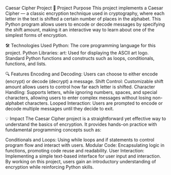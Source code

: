 Caesar Cipher Project
📜 Project Purpose
This project implements a Caesar Cipher — a classic encryption technique used in cryptography, where each letter in the text is shifted a certain number of places in the alphabet. This Python program allows users to encode or decode messages by specifying the shift amount, making it an interactive way to learn about one of the simplest forms of encryption.

🛠️ Technologies Used
Python: The core programming language for this project.
Python Libraries:
art: Used for displaying the ASCII art logo.
Standard Python functions and constructs such as loops, conditionals, functions, and lists.


🔍 Features
Encoding and Decoding: Users can choose to either encode (encrypt) or decode (decrypt) a message.
Shift Control: Customizable shift amount allows users to control how far each letter is shifted.
Character Handling: Supports letters, while ignoring numbers, spaces, and special characters, allowing users to enter complex messages without losing non-alphabet characters.
Looped Interaction: Users are prompted to encode or decode multiple messages until they decide to exit.


💡 Impact
The Caesar Cipher project is a straightforward yet effective way to understand the basics of encryption. It provides hands-on practice with fundamental programming concepts such as:

Conditionals and Loops: Using while loops and if statements to control program flow and interact with users.
Modular Code: Encapsulating logic in functions, promoting code reuse and readability.
User Interaction: Implementing a simple text-based interface for user input and interaction.
By working on this project, users gain an introductory understanding of encryption while reinforcing Python skills.

